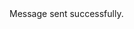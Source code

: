 <Toast dismissable={false} div3class="flex space-x-4 rtl:space-x-reverse divide-x rtl:divide-x-reverse divide-gray-200 dark:divide-gray-700">
  <PaperPlaneOutline class="w-5 h-5 text-primary-600 dark:text-primary-500 rotate-45" />
  <div class="ps-4 text-sm font-normal">Message sent successfully.</div>
</Toast>